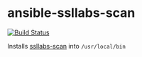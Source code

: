 # ansible-ssllabs-scan

[![Build Status](https://travis-ci.org/030/ansible-ssllabs-scan.svg?branch=master)](https://travis-ci.org/030/ansible-ssllabs-scan)

Installs [ssllabs-scan](https://github.com/ssllabs/ssllabs-scan) into
```/usr/local/bin```
